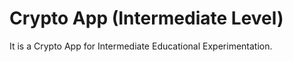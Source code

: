 # Crypto App (Intermediate Level) 
It is a Crypto App for Intermediate Educational Experimentation.
